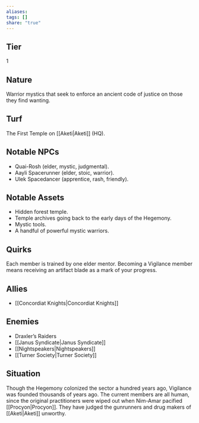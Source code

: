 ```yaml
---
aliases: 
tags: []
share: "true"
---
```

## Tier
1

## Nature
Warrior mystics that seek to enforce an ancient code of justice on those they find wanting.

## Turf
The First Temple on [[Aketi|Aketi]] (HQ).

## Notable NPCs
- Quai-Rosh (elder, mystic, judgmental).
- Aayli Spacerunner (elder, stoic, warrior).
- Ulek Spacedancer (apprentice, rash, friendly).

## Notable Assets
- Hidden forest temple.
- Temple archives going back to the early days of the Hegemony.
- Mystic tools.
- A handful of powerful mystic warriors.

## Quirks
Each member is trained by one elder mentor. Becoming a Vigilance member means receiving an artifact blade as a mark of your progress.

## Allies
- [[Concordiat Knights|Concordiat Knights]]

## Enemies
- Draxler’s Raiders
- [[Janus Syndicate|Janus Syndicate]]
- [[Nightspeakers|Nightspeakers]]
- [[Turner Society|Turner Society]]

## Situation
Though the Hegemony colonized the sector a hundred years ago, Vigilance was founded thousands of years ago. The current members are all human, since the original practitioners were wiped out when Nim-Amar pacified [[Procyon|Procyon]]. They have judged the gunrunners and drug makers of [[Aketi|Aketi]] unworthy.
